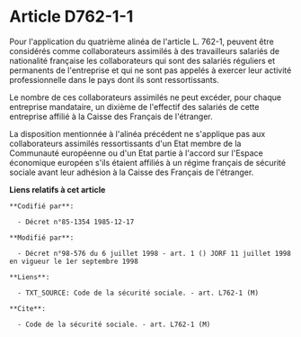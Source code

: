 # Article D762-1-1

Pour l'application du quatrième alinéa de l'article L. 762-1, peuvent être considérés comme collaborateurs assimilés à des
travailleurs salariés de nationalité française les collaborateurs qui sont des salariés réguliers et permanents de
l'entreprise et qui ne sont pas appelés à exercer leur activité professionnelle dans le pays dont ils sont ressortissants.

Le nombre de ces collaborateurs assimilés ne peut excéder, pour chaque entreprise mandataire, un dixième de l'effectif des
salariés de cette entreprise affilié à la Caisse des Français de l'étranger.

La disposition mentionnée à l'alinéa précédent ne s'applique pas aux collaborateurs assimilés ressortissants d'un Etat membre
de la Communauté européenne ou d'un Etat partie à l'accord sur l'Espace économique européen s'ils étaient affiliés à un
régime français de sécurité sociale avant leur adhésion à la Caisse des Français de l'étranger.

**Liens relatifs à cet article**

	**Codifié par**:

	  - Décret n°85-1354 1985-12-17

	**Modifié par**:

	  - Décret n°98-576 du 6 juillet 1998 - art. 1 () JORF 11 juillet 1998 en vigueur le 1er septembre 1998

	**Liens**:

	  - TXT_SOURCE: Code de la sécurité sociale. - art. L762-1 (M)

	**Cite**:

	  - Code de la sécurité sociale. - art. L762-1 (M)

